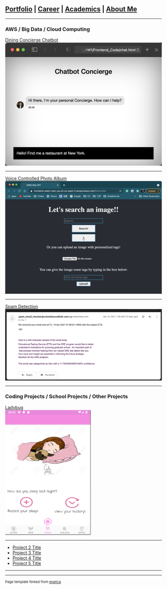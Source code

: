 ## [Portfolio](https://yizhuowu.github.io/) | [Career](/career/) | [Academics](https://yizhuowu.github.io/) | [About Me](https://yizhuowu.github.io/)
---

### AWS / Big Data / Cloud Computing 

[Dining Concierge Chatbot](/sample_page)
<img src="images/Dining_Concierge_Chat_Bot.png"/>

---
[Voice Controlled Photo Album](/pdf/sample_presentation.pdf)
<img src="images/Voice_Controlled_Photo_Album.png"/>

---
[Spam Detection](http://example.com/)
<img src="images/spam_checker.png"/>

---

### Coding Projects / School Projects / Other Projects

[Ladybug](http://example.com/)<br>
<img src="images/Ladybug/s1.png" width="275" height="400"/>

---
- [Project 2 Title](http://example.com/)
- [Project 3 Title](http://example.com/)
- [Project 4 Title](http://example.com/)
- [Project 5 Title](http://example.com/)

---




---
<p style="font-size:11px">Page template forked from <a href="https://github.com/evanca/quick-portfolio">evanca</a></p>
<!-- Remove above link if you don't want to attibute -->
